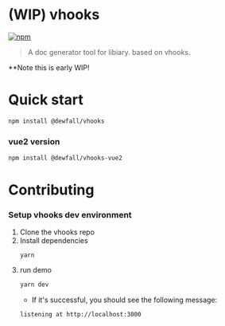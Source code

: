 # (WIP) vhooks

[![npm](https://img.shields.io/npm/v/@dewfall/vhooks)](https://www.npmjs.com/package/@dewfall/vhooks)

> A doc generator tool for libiary. based on vhooks.

**Note this is early WIP!

# Quick start

``` bash
npm install @dewfall/vhooks
```

### vue2 version


``` bash
npm install @dewfall/vhooks-vue2
```

# Contributing

### Setup vhooks dev environment

1. Clone the vhooks repo
1. Install dependencies
    ```
    yarn
    ```
2. run demo
    ```bash
    yarn dev
    ```
    - If it's successful, you should see the following message:
    ```
    listening at http://localhost:3000
    ```